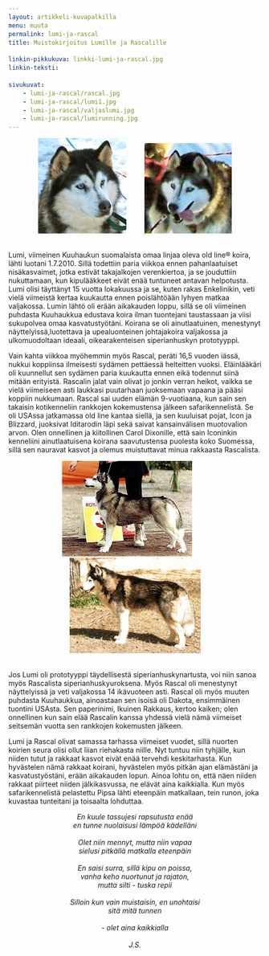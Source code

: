 ```yaml
---
layout: artikkeli-kuvapalkilla
menu: muuta
permalink: lumi-ja-rascal
title: Muistokirjoitus Lumille ja Rascalille

linkin-pikkukuva: linkki-lumi-ja-rascal.jpg
linkin-teksti:

sivukuvat:
    - lumi-ja-rascal/rascal.jpg
    - lumi-ja-rascal/lumi1.jpg
    - lumi-ja-rascal/valjaslumi.jpg
    - lumi-ja-rascal/lumirunning.jpg
---
```


<center>
<img src="../images/lumi-ja-rascal/rascal1.jpg">
&nbsp; &nbsp; &nbsp; &nbsp;
<img src="../images/lumi-ja-rascal/lumi.jpg">
</center>
<br>

Lumi, viimeinen Kuuhaukun suomalaista omaa linjaa oleva old line® koira, lähti luotani 1.7.2010. 
Sillä todettiin paria viikkoa ennen pahanlaatuiset nisäkasvaimet, jotka estivät takajalkojen verenkiertoa, 
ja se jouduttiin nukuttamaan, kun kipulääkkeet eivät enää tuntuneet antavan helpotusta. Lumi olisi täyttänyt 
15 vuotta lokakuussa ja se, kuten rakas Enkelinikin, veti vielä viimeistä kertaa kuukautta ennen poislähtöään 
lyhyen matkaa valjakossa. Lumin lähtö oli erään aikakauden loppu, sillä se oli viimeinen puhdasta Kuuhaukkua 
edustava koira ilman tuontejani taustassaan ja viisi sukupolvea omaa kasvatustyötäni. Koirana se oli 
ainutlaatuinen, menestynyt näyttelyissä,luotettava ja upealuonteinen johtajakoira valjakossa ja ulkomuodoltaan 
ideaali, oikearakenteisen siperianhuskyn prototyyppi.<br>

Vain kahta viikkoa myöhemmin myös Rascal, peräti 16,5 vuoden iässä, nukkui koppiinsa ilmeisesti sydämen 
pettäessä helteitten vuoksi. Eläinlääkäri oli kuunnellut sen sydämen paria kuukautta ennen eikä todennut 
siinä mitään erityistä. Rascalin jalat vain olivat jo jonkin verran heikot, vaikka se vielä viimeiseen asti 
laukkasi puutarhaan juoksemaan vapaana ja pääsi koppiin nukkumaan. Rascal sai uuden elämän 9-vuotiaana, kun 
sain sen takaisin kotikenneliin rankkojen kokemustensa jälkeen safarikennelistä. Se oli USAssa jatkamassa old 
line kantaa siellä, ja sen kuuluisat pojat, Icon ja Blizzard, juoksivat Iditarodin läpi sekä saivat kansainvälisen 
muotovalion arvon. Olen onnellinen ja kiitollinen Carol Dixonille, että sain Iconinkin kenneliini ainutlaatuisena
koirana saavutustensa puolesta koko Suomessa, sillä sen nauravat kasvot ja olemus muistuttavat minua 
rakkaasta Rascalista. 
 
<center>
<img src="../images/lumi-ja-rascal/luminly.jpg"/>
&nbsp; &nbsp; &nbsp; &nbsp;
<img alt="" src="../images/lumi-ja-rascal/rascal2.jpg"/>
</center>
<br> 
 
Jos Lumi oli prototyyppi täydellisestä siperianhuskynartusta, voi niin sanoa myös Rascalista 
siperianhuskyuroksena. Myös Rascal oli menestynyt näyttelyissä ja veti valjakossa 14 ikävuoteen asti. Rascal oli 
myös muuten puhdasta Kuuhaukkua, ainoastaan sen isoisä oli Dakota, ensimmäinen tuontini USAsta. Sen paperinimi, 
Ikuinen Rakkaus, kertoo kaiken; olen onnellinen kun sain elää Rascalin kanssa yhdessä vielä nämä viimeiset seitsemän 
vuotta sen rankkojen kokemusten jälkeen.
 
Lumi ja Rascal olivat samassa tarhassa viimeiset vuodet, sillä nuorten koirien seura olisi ollut liian riehakasta niille. Nyt tuntuu niin tyhjälle, kun niiden tutut ja rakkaat kasvot eivät enää tervehdi keskitarhasta. Kun hyvästelen nämä rakkaat koirani, hyvästelen myös pitkän ajan elämästäni ja kasvatustyöstäni, erään aikakauden lopun. Ainoa lohtu on, että näen niiden rakkaat piirteet niiden jälkikasvussa, ne elävät aina kaikkialla.
Kun myös safarikennelistä pelastettu Pipsa lähti eteenpäin matkallaan, tein runon, joka kuvastaa tunteitani ja toisaalta lohduttaa.

<center>
<i>
En kuule tassujesi rapsutusta enää<br>
en tunne nuolaisusi lämpöä kädelläni<br>
<br>
Olet niin mennyt, mutta niin vapaa<br>
sielusi pitkällä matkalla eteenpäin<br>
<br>
En saisi surra, sillä kipu on poissa,<br>
vanha keho nuortunut ja rajaton,<br>
mutta silti - tuska repii<br>
<br>
Silloin kun vain muistaisin, en unohtaisi<br>
sitä mitä tunnen<br>
<br>
- olet aina kaikkialla<br>
<br>
J.S.
</i>
</center>

